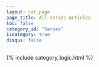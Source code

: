 ```yaml
---
layout: cat_page
page_title: All Series Articles
toc: false
category_id: "Series"
iscategory: true
disqus: false
---
```



{% include category_logic.html %}
